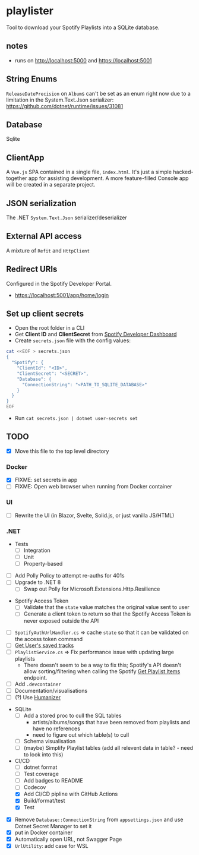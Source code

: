 # playlister

Tool to download your Spotify Playlists into a SQLite database.

## notes

- runs on <http://localhost:5000> and <https://localhost:5001>

## String Enums

`ReleaseDatePrecision` on `Album`s can't be set as an enum right now due to a limitation in the System.Text.Json
serializer: <https://github.com/dotnet/runtime/issues/31081>

## Database

Sqlite

## ClientApp

A `Vue.js` SPA contained in a single file, `index.html`. It's just a simple hacked-together app for assisting
development. A more feature-filled Console app will be created in a separate project.

## JSON serialization

The .NET `System.Text.Json` serializer/deserializer

## External API access

A mixture of `Refit` and `HttpClient`

## Redirect URIs

Configured in the Spotify Developer Portal.

- <https://localhost:5001/app/home/login>

## Set up client secrets

- Open the root folder in a CLI
- Get **Client ID** and **ClientSecret** from [Spotify Developer Dashboard](https://developer.spotify.com/dashboard)
- Create `secrets.json` file with the config values:

```bash
cat <<EOF > secrets.json
{
  "Spotify": {
    "ClientId": "<ID>",
    "ClientSecret": "<SECRET>",
    "Database": {
      "ConnectionString": "<PATH_TO_SQLITE_DATABASE>"
    }
  }
}
EOF
```

- Run `cat secrets.json | dotnet user-secrets set`

## TODO

- [x] Move this file to the top level directory

### Docker

- [x] FIXME: set secrets in app
- [ ] FIXME: Open web browser when running from Docker container

### UI

- [ ] Rewrite the UI (in Blazor, Svelte, Solid.js, or just vanilla JS/HTML)

### .NET

- Tests
  - [ ] Integration
  - [ ] Unit
  - [ ] Property-based
- [ ] Add Polly Policy to attempt re-auths for 401s
- [ ] Upgrade to .NET 8
  - [ ] Swap out Polly for Microsoft.Extensions.Http.Resilience
- Spotify Access Token
  - [ ] Validate that the `state` value matches the original value sent to user
  - [ ] Generate a client token to return so that the Spotify Access Token is never exposed outside the API
- [ ] `SpotifyAuthUrlHandler.cs` => cache `state` so that it can be validated on the access token command
- [ ] [Get User's saved tracks](https://developer.spotify.com/documentation/web-api/reference/get-users-saved-tracks)
- [ ] `PlaylistService.cs` => Fix performance issue with updating large playlists
  - There doesn't seem to be a way to fix this; Spotify's API doesn't allow sorting/filtering when calling the Spotify
      [Get Playlist Items](https://developer.spotify.com/documentation/web-api/reference/get-playlists-tracks) endpoint.
- [ ] Add `.devcontainer`
- [ ] Documentation/visualisations
- [ ] (?) Use [Humanizer](https://github.com/Humanizr/Humanizer)
- SQLite
  - [ ] Add a stored proc to cull the SQL tables
    - artists/albums/songs that have been removed from playlists and have no references
    - need to figure out which table(s) to cull
  - [ ] Schema visualisation
  - [ ] (maybe) Simplify Playlist tables (add all relevent data in table? - need to look into this)
- CI/CD
  - [ ] dotnet format
  - [ ] Test coverage
  - [ ] Add badges to README
  - [ ] Codecov
  - [x] Add CI/CD pipline with GitHub Actions
  - [x] Build/format/test
  - [x] Test
- [x] Remove `Database::ConnectionString` from `appsettings.json` and use Dotnet Secret Manager to set it
- [x] put in Docker container
- [x] Automatically open URL, not Swagger Page
- [x] `UrlUtility`: add case for WSL
